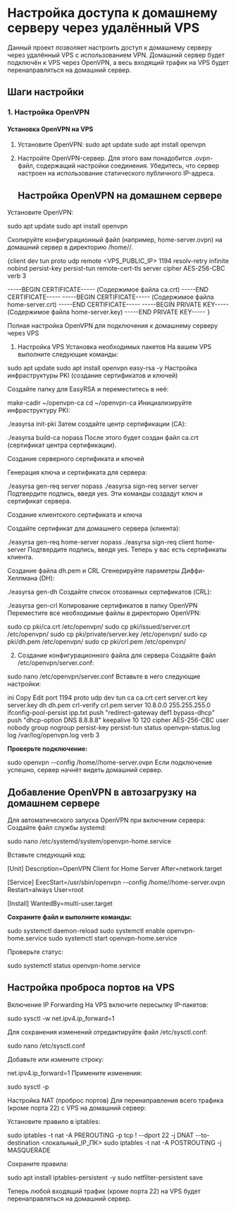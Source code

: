 # Настройка доступа к домашнему серверу через удалённый VPS

Данный проект позволяет настроить доступ к домашнему серверу через удалённый VPS с использованием VPN. Домашний сервер будет подключён к VPS через OpenVPN, а весь входящий трафик на VPS будет перенаправляться на домашний сервер.

## Шаги настройки

### 1. Настройка OpenVPN
#### Установка OpenVPN на VPS
1. Установите OpenVPN:
   sudo apt update
   sudo apt install openvpn
2. Настройте OpenVPN-сервер. 
    Для этого вам понадобится .ovpn-файл, 
    содержащий настройки соединения. Убедитесь, 
    что сервер настроен на использование статического публичного IP-адреса.
    
    
    <h2>Настройка OpenVPN на домашнем сервере</h2>
Установите OpenVPN:

sudo apt update
sudo apt install openvpn

Скопируйте конфигурационный файл (например, home-server.ovpn) на домашний сервер в директорию /home/<username>/.

{client
dev tun
proto udp
remote <VPS_PUBLIC_IP> 1194
resolv-retry infinite
nobind
persist-key
persist-tun
remote-cert-tls server
cipher AES-256-CBC
verb 3

<ca>
-----BEGIN CERTIFICATE-----
(Содержимое файла ca.crt)
-----END CERTIFICATE-----
</ca>
<cert>
-----BEGIN CERTIFICATE-----
(Содержимое файла home-server.crt)
-----END CERTIFICATE-----
</cert>
<key>
-----BEGIN PRIVATE KEY-----
(Содержимое файла home-server.key)
-----END PRIVATE KEY-----
</key>}

Полная настройка OpenVPN для подключения к домашнему серверу через VPS
1.  Настройка VPS
Установка необходимых пакетов На вашем VPS выполните следующие команды:

sudo apt update
sudo apt install openvpn easy-rsa -y
Настройка инфраструктуры PKI (создание сертификатов и ключей)

Создайте папку для EasyRSA и переместитесь в неё:

make-cadir ~/openvpn-ca
cd ~/openvpn-ca
Инициализируйте инфраструктуру PKI:

./easyrsa init-pki
Затем создайте центр сертификации (CA):

./easyrsa build-ca nopass
После этого будет создан файл ca.crt (сертификат центра сертификации).

Создание серверного сертификата и ключей

Генерация ключа и сертификата для сервера:

./easyrsa gen-req server nopass
./easyrsa sign-req server server
Подтвердите подпись, введя yes. Эти команды создадут ключ и сертификат сервера.

Создание клиентского сертификата и ключа

Создайте сертификат для домашнего сервера (клиента):

./easyrsa gen-req home-server nopass
./easyrsa sign-req client home-server
Подтвердите подпись, введя yes. Теперь у вас есть сертификаты клиента.

Создание файла dh.pem и CRL Сгенерируйте параметры Диффи-Хеллмана (DH):

./easyrsa gen-dh
Создайте список отозванных сертификатов (CRL):

./easyrsa gen-crl
Копирование сертификатов в папку OpenVPN Переместите все необходимые файлы в директорию OpenVPN:

sudo cp pki/ca.crt /etc/openvpn/
sudo cp pki/issued/server.crt /etc/openvpn/
sudo cp pki/private/server.key /etc/openvpn/
sudo cp pki/dh.pem /etc/openvpn/
sudo cp pki/crl.pem /etc/openvpn/

2. Создание конфигурационного файла для сервера Создайте файл /etc/openvpn/server.conf:

sudo nano /etc/openvpn/server.conf
Вставьте в него следующие настройки:

ini
Copy
Edit
port 1194
proto udp
dev tun
ca ca.crt
cert server.crt
key server.key
dh dh.pem
crl-verify crl.pem
server 10.8.0.0 255.255.255.0
ifconfig-pool-persist ipp.txt
push "redirect-gateway def1 bypass-dhcp"
push "dhcp-option DNS 8.8.8.8"
keepalive 10 120
cipher AES-256-CBC
user nobody
group nogroup
persist-key
persist-tun
status openvpn-status.log
log /var/log/openvpn.log
verb 3

<b>Проверьте подключение:</b>

sudo openvpn --config /home/<username>/home-server.ovpn
Если подключение успешно, сервер начнёт видеть домашний сервер.

<h2>Добавление OpenVPN в автозагрузку на домашнем сервере</h2>
Для автоматического запуска OpenVPN при включении сервера:
Создайте файл службы systemd:

sudo nano /etc/systemd/system/openvpn-home.service

Вставьте следующий код:

[Unit]
Description=OpenVPN Client for Home Server
After=network.target

[Service]
ExecStart=/usr/sbin/openvpn --config /home/<username>/home-server.ovpn
Restart=always
User=root

[Install]
WantedBy=multi-user.target

<b>Сохраните файл и выполните команды:</b>

sudo systemctl daemon-reload
sudo systemctl enable openvpn-home.service
sudo systemctl start openvpn-home.service

Проверьте статус:

sudo systemctl status openvpn-home.service

<h2>Настройка проброса портов на VPS</h2>
Включение IP Forwarding
На VPS включите пересылку IP-пакетов:

sudo sysctl -w net.ipv4.ip_forward=1

Для сохранения изменений отредактируйте файл /etc/sysctl.conf:

sudo nano /etc/sysctl.conf

Добавьте или измените строку:

net.ipv4.ip_forward=1
Примените изменения:

sudo sysctl -p

Настройка NAT (проброс портов)
Для перенаправления всего трафика (кроме порта 22) с VPS на домашний сервер:

Установите правило в iptables:

sudo iptables -t nat -A PREROUTING -p tcp ! --dport 22 -j DNAT --to-destination <локальный_IP_ПК>
sudo iptables -t nat -A POSTROUTING -j MASQUERADE

Сохраните правила:

sudo apt install iptables-persistent -y
sudo netfilter-persistent save

Теперь любой входящий трафик (кроме порта 22) на VPS будет перенаправляться на домашний сервер.
